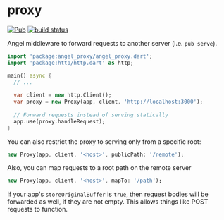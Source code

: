 # proxy
[![Pub](https://img.shields.io/pub/v/angel_proxy.svg)](https://pub.dartlang.org/packages/angel_proxy)
[![build status](https://travis-ci.org/angel-dart/proxy.svg)](https://travis-ci.org/angel-dart/proxy)

Angel middleware to forward requests to another server (i.e. `pub serve`).

```dart
import 'package:angel_proxy/angel_proxy.dart';
import 'package:http/http.dart' as http;

main() async {
  // ...
  
  var client = new http.Client();
  var proxy = new Proxy(app, client, 'http://localhost:3000');
  
  // Forward requests instead of serving statically
  app.use(proxy.handleRequest);
}
```

You can also restrict the proxy to serving only from a specific root:
```dart
new Proxy(app, client, '<host>', publicPath: '/remote');
```

Also, you can map requests to a root path on the remote server
```dart
new Proxy(app, client, '<host>', mapTo: '/path');
```

If your app's `storeOriginalBuffer` is `true`, then request bodies will be forwarded
as well, if they are not empty. This allows things like POST requests to function.
